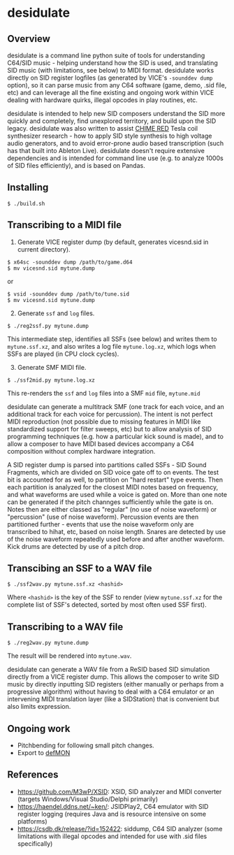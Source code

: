 # desidulate

## Overview

desidulate is a command line python suite of tools for understanding C64/SID music - helping understand how the SID is used, and translating SID music (with limitations, see below) to MIDI format. desidulate works directly on SID register logfiles (as generated by VICE's `-sounddev dump` option), so it can parse music from any C64 software (game, demo, .sid file, etc) and can leverage all the fine existing and ongoing work within VICE dealing with hardware quirks, illegal opcodes in play routines, etc.

desidulate is intended to help new SID composers understand the SID more quickly and completely, find unexplored territory, and build upon the SID legacy. desidulate was also written to assist [CHIME RED](https://github.com/anarkiwi/chime_red2) Tesla coil synthesizer research - how to apply SID style synthesis to high voltage audio generators, and to avoid error-prone audio based transcription (such has that built into Ableton Live). desidulate doesn't require extensive dependencies and is intended for command line use (e.g. to analyze 1000s of SID files efficiently), and is based on Pandas.

## Installing

```
$ ./build.sh
```

## Transcribing to a MIDI file

1. Generate VICE register dump (by default, generates vicesnd.sid in current directory).

```
$ x64sc -sounddev dump /path/to/game.d64
$ mv vicesnd.sid mytune.dump
```

or

```
$ vsid -sounddev dump /path/to/tune.sid
$ mv vicesnd.sid mytune.dump
```

2. Generate `ssf` and `log` files.

```
$ ./reg2ssf.py mytune.dump
```

This intermediate step, identifies all SSFs (see below) and writes them to `mytune.ssf.xz`, and also writes a log file `mytune.log.xz`, which logs when SSFs are played (in CPU clock cycles).

3. Generate SMF MIDI file.

```
$ ./ssf2mid.py mytune.log.xz
```

This re-renders the `ssf` and `log` files into a SMF `mid` file, `mytune.mid`

desidulate can generate a multitrack SMF (one track for each voice, and an additional track for each voice for percussion). The intent is not perfect MIDI reproduction (not possible due to missing features in MIDI like standardized support for filter sweeps, etc) but to allow analysis of SID programming techniques (e.g. how a particular kick sound is made), and to allow a composer to have MIDI based devices accompany a C64 composition without complex hardware integration.

A SID register dump is parsed into partitions called SSFs - SID Sound Fragments, which are divided on SID voice gate off to on events. The test bit is accounted for as well, to partition on "hard restart" type events. Then each partition is analyzed for the closest MIDI notes based on frequency, and what waveforms are used while a voice is gated on. More than one note can be generated if the pitch channges sufficiently while the gate is on. Notes then are either classed as "regular" (no use of noise waveform) or "percussion" (use of noise waveform). Percussion events are then partitioned further - events that use the noise waveform only are transcribed to hihat, etc, based on noise length. Snares are detected by use of the noise waveform repeatedly used before and after another waveform. Kick drums are detected by use of a pitch drop.

## Transcibing an SSF to a WAV file

```
$ ./ssf2wav.py mytune.ssf.xz <hashid>
```

Where `<hashid>` is the key of the SSF to render (view `mytune.ssf.xz` for the complete list of SSF's detected, sorted by most often used SSF first).


## Transcribing to a WAV file

```
$ ./reg2wav.py mytune.dump
```

The result will be rendered into `mytune.wav`.

desidulate can generate a WAV file from a ReSID based SID simulation directly from a VICE register dump. This allows the composer to write SID music by directly inputting SID registers (either manually or perhaps from a progressive algorithm) without having to deal with a C64 emulator or an intervening MIDI translation layer (like a SIDStation) that is convenient but also limits expression.

## Ongoing work

* Pitchbending for following small pitch changes.
* Export to [defMON](https://www.vandervecken.com/defmon)

## References

* https://github.com/M3wP/XSID: XSID, SID analyzer and MIDI converter (targets Windows/Visual Studio/Delphi primarily)
* https://haendel.ddns.net/~ken/: JSIDPlay2, C64 emulator with SID register logging (requires Java and is resource intensive on some platforms)
* https://csdb.dk/release/?id=152422: siddump, C64 SID analyzer (some limitations with illegal opcodes and intended for use with .sid files specifically)
